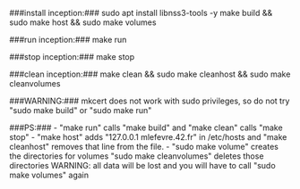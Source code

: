 ###install inception:###
	sudo apt install libnss3-tools -y
	make build && sudo make host && sudo make volumes

###run inception:###
	make run

###stop inception:###
	make stop

###clean inception:###
	make clean && sudo make cleanhost && sudo make cleanvolumes


###WARNING:###
	mkcert does not work with sudo privileges, so do not try "sudo make build" or "sudo make run"

###PS:###
	- "make run" calls "make build" and "make clean" calls "make stop"
	- "make host" adds "127.0.0.1 mlefevre.42.fr" in /etc/hosts
and "make cleanhost" removes that line from the file.
	- "sudo make volume" creates the directories for
volumes "sudo make cleanvolumes" deletes those directories
WARNING: all data will be lost and you will have to call "sudo make volumes" again
